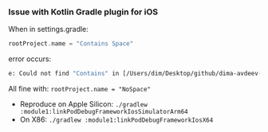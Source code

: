 ### Issue with Kotlin Gradle plugin for iOS

When in settings.gradle:
```Kotlin
rootProject.name = "Contains Space"
```
error occurs:
```bash
e: Could not find "Contains" in [/Users/dim/Desktop/github/dima-avdeev-jb/kotlin-gradle-plugin-ios-root-project-name-with-space, /Users/dim/.konan/klib, /Users/dim/.konan/kotlin-native-prebuilt-macos-aarch64-1.8.20/klib/common, /Users/dim/.konan/kotlin-native-prebuilt-macos-aarch64-1.8.20/klib/platform/ios_simulator_arm64]
```

All fine with: `rootProject.name = "NoSpace"`

 - Reproduce on Apple Silicon: `./gradlew :module1:linkPodDebugFrameworkIosSimulatorArm64`
 - On X86: `./gradlew :module1:linkPodDebugFrameworkIosX64`
